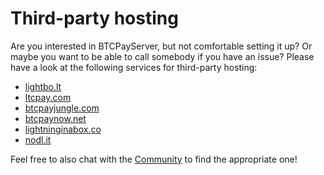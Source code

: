 # Third-party hosting

Are you interested in BTCPayServer, but not comfortable setting it up? Or maybe you want to be able to call somebody if you have an issue? Please have a look at the following services for third-party hosting:

* [lightbo.lt](https://lightbo.lt)
* [ltcpay.com](https://ltcpay.com/)
* [btcpayjungle.com](https://btcpayjungle.com)
* [btcpaynow.net](https://btcpaynow.net)
* [lightninginabox.co](https://lightninginabox.co)
* [nodl.it](https://nodl.it)

Feel free to also chat with the [Community](Community.md) to find the appropriate one!
